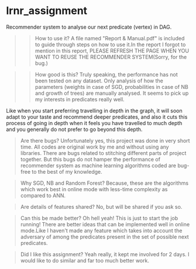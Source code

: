 # lrnr_assignment
Recommender system to analyse our next predicate (vertex) in DAG.

>>How to use it?
A file named "Report & Manual.pdf" is included to guide through steps on how to use it.In the report I forgot to mention in this report, PLEASE REFRESH THE PAGE WHEN YOU WANT TO REUSE THE RECOMMENDER SYSTEM(Sorry, for the bug.)

>>How good is this?
Truly speaking, the performance has not been tested on any dataset. Only analysis of how the parameters (weights in case of SGD, probabilities in case of NB and growth of trees) are manually analysed. It seems to pick up my interests in predicates really well.

Like when you start preferring travelling in depth in the graph, it will soon adapt to your taste and recommend deeper predicates, and also it cuts this process of going in depth when it feels you have travelled to much depth and you generally do not prefer to go beyond this depth.

>Are there bugs?
Unfortunately yes, this project was done in very short time. All codes are original work by me and without using any libraries. There are bugs related to stitching different parts of project together. But this bugs do not hamper the performance of recommender system as machine learning algorithms coded are bug-free to the best of my knowledge.

>Why SGD, NB and Random Forest?
Because, these are the algorithms which work best in online mode with less-time complexity as compared to ANN.

>Are details of features shared?
No, but will be shared if you ask so.

>Can this be made better?
Oh hell yeah! This is just to start the job running! There are better ideas that can be implemented well in online mode.Like I haven't made any feature which takes into account the adversary of among the predicates present in the set of possible next predicates.

>Did I like this assignment?
Yeah really, it kept me involved for 2 days. I would like to do similar and far too much better work. 
